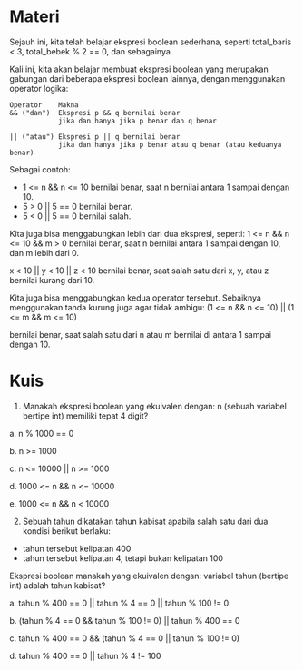 # Materi
Sejauh ini, kita telah belajar ekspresi boolean sederhana, seperti total_baris < 3, total_bebek % 2 == 0, dan sebagainya.

Kali ini, kita akan belajar membuat ekspresi boolean yang merupakan gabungan dari beberapa ekspresi boolean lainnya, dengan menggunakan operator logika:

```
Operator	Makna
&& ("dan")	Ekspresi p && q bernilai benar
            jika dan hanya jika p benar dan q benar

|| ("atau")	Ekspresi p || q bernilai benar
            jika dan hanya jika p benar atau q benar (atau keduanya benar)
```

Sebagai contoh:
- 1 <= n && n <= 10 bernilai benar, saat n bernilai antara 1 sampai dengan 10.
- 5 > 0 || 5 == 0 bernilai benar.
- 5 < 0 || 5 == 0 bernilai salah.

Kita juga bisa menggabungkan lebih dari dua ekspresi, seperti:
1 <= n && n <= 10 && m > 0
bernilai benar, saat n bernilai antara 1 sampai dengan 10, dan m lebih dari 0.

x < 10 || y < 10 || z < 10
bernilai benar, saat salah satu dari x, y, atau z bernilai kurang dari 10.

Kita juga bisa menggabungkan kedua operator tersebut. Sebaiknya menggunakan tanda kurung juga agar tidak ambigu:
(1 <= n && n <= 10) || (1 <= m && m <= 10)

bernilai benar, saat salah satu dari n atau m bernilai di antara 1 sampai dengan 10.

# Kuis
1. Manakah ekspresi boolean yang ekuivalen dengan: n (sebuah variabel bertipe int) memiliki tepat 4 digit?

a. n % 1000 == 0

b. n >= 1000

c. n <= 10000 || n >= 1000

d. 1000 <= n && n <= 10000

e. 1000 <= n && n < 10000

2. Sebuah tahun dikatakan tahun kabisat apabila salah satu dari dua kondisi berikut berlaku:

- tahun tersebut kelipatan 400
- tahun tersebut kelipatan 4, tetapi bukan kelipatan 100

Ekspresi boolean manakah yang ekuivalen dengan: variabel tahun (bertipe int) adalah tahun kabisat?

a. tahun % 400 == 0 || tahun % 4 == 0 || tahun % 100 != 0

b. (tahun % 4 == 0 && tahun % 100 != 0) || tahun % 400 == 0

c. tahun % 400 == 0 && (tahun % 4 == 0 || tahun % 100 != 0)

d. tahun % 400 == 0 || tahun % 4 != 100